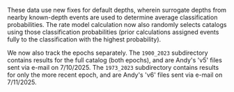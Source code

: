 These data use new fixes for default depths, wherein surrogate depths from nearby known-depth events are used to determine average classification probabilities. The rate model calculation now also randomly selects catalogs using those classification probabilities (prior calculations assigned events fully to the classification with the highest probability).

We now also track the epochs separately. The `1900_2023` subdirectory contains results for the full catalog (both epochs), and are Andy's 'v5' files sent via e-mail on 7/10/2025. The `1973_2023` subdirectory contains results for only the more recent epoch, and are Andy's 'v6' files sent via e-mail on 7/11/2025.
